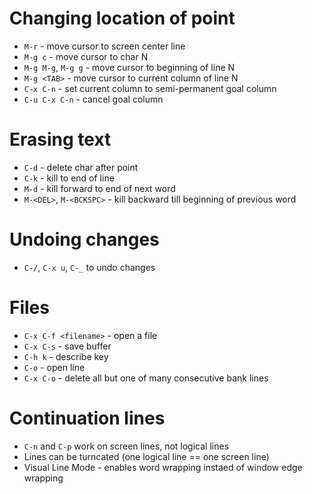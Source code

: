 # Changing location of point
* `M-r` - move cursor to screen center line
* `M-g c` - move cursor to char N
* `M-g M-g`, `M-g g` - move cursor to beginning of line N
* `M-g <TAB>` - move cursor to current column of line N
* `C-x C-n` - set current column to semi-permanent goal column
* `C-u C-x C-n` - cancel goal column
# Erasing text
* `C-d` - delete char after point
* `C-k` - kill to end of line
* `M-d` - kill forward to end of next word
* `M-<DEL>`, `M-<BCKSPC>` - kill backward till beginning of previous word
# Undoing changes
* `C-/`, `C-x u`, `C-_` to undo changes
# Files
* `C-x C-f <filename>` - open a file
* `C-x C-s` - save buffer
* `C-h k` - describe key
* `C-o` - open line
* `C-x C-o` - delete all but one of many consecutive bank lines
# Continuation lines
* `C-n` and `C-p` work on screen lines, not logical lines
* Lines can be turncated (one logical line == one screen line)
* Visual Line Mode - enables word wrapping instaed of window edge wrapping